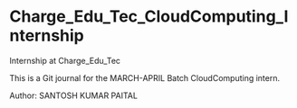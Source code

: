 # Charge_Edu_Tec_CloudComputing_Internship

Internship at Charge_Edu_Tec 

This is a Git journal for the MARCH-APRIL Batch CloudComputing intern. 

Author: SANTOSH KUMAR PAITAL
